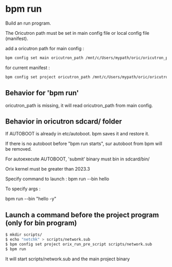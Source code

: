 # bpm run

Build an run program.

The Oricutron path must be set in main config file or local config file (manifest).

add a oricutron path for main config :

```bash
bpm config set main oricutron_path /mnt/c/Users/mypath/oric/oricutron_plugins/oricutron
```

for current manifest :

```bash
bpm config set project oricutron_path /mnt/c/Users/mypath/oric/oricutron_plugins/oricutron
```

## Behavior for 'bpm run'

oricutron_path is missing, it will read oricutron_path from main config.

## Behavior in oricutron sdcard/ folder

If AUTOBOOT is already in etc/autoboot. bpm saves it and restore it.

If there is no autoboot before "bpm run starts", sur autoboot from bpm will be removed.

For autoexecute AUTOBOOT, 'submit' binary must bin in sdcard/bin/

Orix kernel must be greater than 2023.3

Specify command to launch : bpm run --bin hello

To specify args :

bpm run --bin "hello -y"

## Launch a command before the project program (only for bin program)

```bash
$ mkdir scripts/
$ echo "netchk" > scripts/network.sub
$ bpm config set project orix_run_pre_script scripts/network.sub
$ bpm run
```

It will start scripts/network.sub and the main project binary
